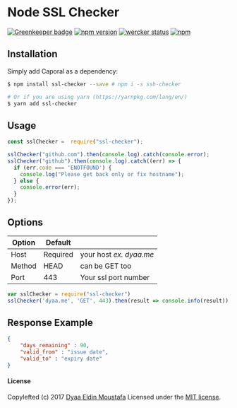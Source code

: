 # Node SSL Checker

[![Greenkeeper badge](https://badges.greenkeeper.io/dyaa/node-ssl-checker.svg)](https://greenkeeper.io/)
[![npm version](https://badge.fury.io/js/ssl-checker.svg)](https://badge.fury.io/js/ssl-checker) [![wercker status](https://app.wercker.com/status/6d674e83dd3412cc21f7bd90e639755d/s/master "wercker status")](https://app.wercker.com/project/byKey/6d674e83dd3412cc21f7bd90e639755d)  [![npm](https://img.shields.io/npm/dt/ssl-checker.svg)](https://github.com/dyaa/node-ssl-checker)

## Installation
Simply add Caporal as a dependency:
```bash
$ npm install ssl-checker --save # npm i -s ssh-checker

# Or if you are using yarn (https://yarnpkg.com/lang/en/)
$ yarn add ssl-checker
```

## Usage

```javascript
const sslChecker =  require("ssl-checker");

sslChecker("github.com").then(console.log).catch(console.error);
sslChecker("github").then(console.log).catch((err) => {
  if (err.code === 'ENOTFOUND') {
    console.log("Please get back only or fix hostname");
  } else {
    console.error(err);
  }
});
```

## Options
| Option | Default |  |
| ------ | ------ | ------ |
| Host | Required | your host *ex. dyaa.me* |
| Method | HEAD | can be GET too |
| Port | 443 | Your ssl port number |

```javascript
var sslChecker = require("ssl-checker")
sslChecker('dyaa.me', 'GET', 443).then(result => console.info(result));
```

## Response Example
```json
{
	"days_remaining" : 90,
	"valid_from" : "issue date",
	"valid_to" : "expiry date"
}
```

#### License

Copylefted (c) 2017 [Dyaa Eldin Moustafa][1] Licensed under the [MIT license][2].


  [1]: https://dyaa.me/
  [2]: https://github.com/dyaa/node-ssl-checker/blob/master/LICENSE
